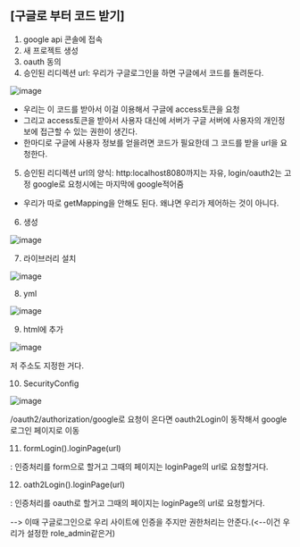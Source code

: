 ## [구글로 부터 코드 받기]

1. google api 콘솔에 접속
2. 새 프로젝트 생성
3. oauth 동의
4. 승인된 리디렉션 url: 우리가 구글로그인을 하면 구글에서 코드를 돌려둔다.

![image](https://user-images.githubusercontent.com/108928206/196852928-66450224-9946-4ce4-88dc-afd2fa7a74e9.png)

- 우리는 이 코드를 받아서 이걸 이용해서 구글에 access토큰을 요청
- 그리고 access토큰을 받아서 사용자 대신에 서버가 구글 서버에 사용자의 개인정보에 접근할 수 있는 권한이 생긴다.
- 한마디로 구글에 사용자 정보를 얻을려면 코드가 필요한데 그 코드를 받을 url을 요청한다.

5. 승인된 리디렉션 url의 양식: http:localhost8080까지는 자유, login/oauth2는 고정 google로 요청시에는 마지막에 google적어줌
  
  - 우리가 따로 getMapping을 안해도 된다. 왜냐면 우리가 제어하는 것이 아니다.

6. 생성

![image](https://user-images.githubusercontent.com/108928206/196853752-e55d057d-2a11-4df6-8c2f-c9cbd693a57e.png)

7. 라이브러리 설치

![image](https://user-images.githubusercontent.com/108928206/196854366-6a4f9b74-a9ca-470f-8a95-574dfdfe2390.png)

8. yml

![image](https://user-images.githubusercontent.com/108928206/196854834-7e1bd75a-3c9c-429e-b9ba-603823da8733.png)

9. html에 추가

![image](https://user-images.githubusercontent.com/108928206/196855260-839c9321-47bb-4af1-aad9-6f90963ccbc9.png)

저 주소도 지정한 거다.

10. SecurityConfig

![image](https://user-images.githubusercontent.com/108928206/196855757-dcc7f35d-965f-4b46-af28-4664221cbe26.png)

/oauth2/authorization/google로 요청이 온다면 oauth2Login이 동작해서 google로그인 페이지로 이동

11. formLogin().loginPage(url)

: 인증처리를 form으로 할거고 그때의 페이지는 loginPage의 url로 요청할거다.

12. oath2Login().loginPage(url)

: 인증처리를 oauth로 할거고 그때의 페이지는 loginPage의 url로 요청할거다.

--> 이때 구글로그인으로 우리 사이트에 인증을 주지만 권한처리는 안준다.(<--이건 우리가 설정한 role_admin같은거)



